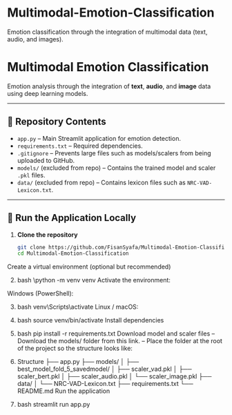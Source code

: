 # Multimodal-Emotion-Classification
Emotion classification through the integration of multimodal data (text, audio, and images).

# Multimodal Emotion Classification

Emotion analysis through the integration of **text**, **audio**, and **image** data using deep learning models.

---

## 📂 Repository Contents

- `app.py` – Main Streamlit application for emotion detection.  
- `requirements.txt` – Required dependencies.  
- `.gitignore` – Prevents large files such as models/scalers from being uploaded to GitHub.  
- `models/` (excluded from repo) – Contains the trained model and scaler `.pkl` files.  
- `data/` (excluded from repo) – Contains lexicon files such as `NRC-VAD-Lexicon.txt`.  

---

## 🚀 Run the Application Locally

1. **Clone the repository**  
   ```bash
   git clone https://github.com/FisanSyafa/Multimodal-Emotion-Classification.git
   cd Multimodal-Emotion-Classification
Create a virtual environment (optional but recommended)

2. bash
\python -m venv venv
Activate the environment:

Windows (PowerShell):

3. bash
venv\Scripts\activate
Linux / macOS:

4. bash
source venv/bin/activate
Install dependencies

5. bash
pip install -r requirements.txt
Download model and scaler files
– Download the models/ folder from this link.
– Place the folder at the root of the project so the structure looks like:

6. Structure
├── app.py
├── models/
│   ├── best_model_fold_5_savedmodel/
│   ├── scaler_vad.pkl
│   ├── scaler_bert.pkl
│   ├── scaler_audio.pkl
│   └── scaler_image.pkl
├── data/
│   └── NRC-VAD-Lexicon.txt
├── requirements.txt
└── README.md
Run the application

7. bash
streamlit run app.py
